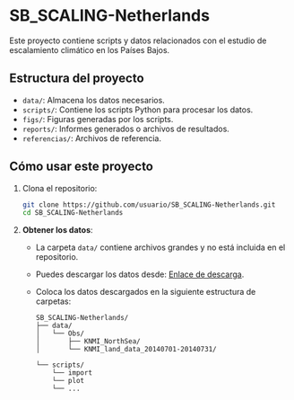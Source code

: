 # SB_SCALING-Netherlands

Este proyecto contiene scripts y datos relacionados con el estudio de escalamiento climático en los Países Bajos.

## Estructura del proyecto

- `data/`: Almacena los datos necesarios.
- `scripts/`: Contiene los scripts Python para procesar los datos.
- `figs/`: Figuras generadas por los scripts.
- `reports/`: Informes generados o archivos de resultados.
- `referencias/`: Archivos de referencia.

## Cómo usar este proyecto

1. Clona el repositorio:
   ```bash
   git clone https://github.com/usuario/SB_SCALING-Netherlands.git
   cd SB_SCALING-Netherlands

2. **Obtener los datos**:
   - La carpeta `data/` contiene archivos grandes y no está incluida en el repositorio.
   - Puedes descargar los datos desde: [Enlace de descarga](#).
   - Coloca los datos descargados en la siguiente estructura de carpetas:

     ```
     SB_SCALING-Netherlands/
     ├── data/
     │   └── Obs/
     │       ├── KNMI_NorthSea/
     │       └── KNMI_land_data_20140701-20140731/

     └── scripts/
         └── import
         └── plot
         └── ...
     ```
